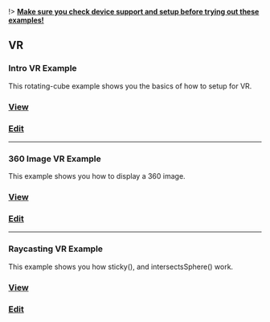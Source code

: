 !> **[Make sure you check device support and setup before trying out these examples!](#device-support)**

## VR

### __Intro VR Example__
This rotating-cube example shows you the basics of how to setup for VR.

### [View](https://editor.p5js.org/stalgiag/present/YsmwJUs83)
### [Edit](https://editor.p5js.org/stalgiag/sketches/YsmwJUs83)

***

### __360 Image VR Example__
This example shows you how to display a 360 image.

### [View](https://editor.p5js.org/stalgiag/present/Rbtq1d2JZ)
### [Edit](https://editor.p5js.org/stalgiag/sketches/Rbtq1d2JZ)

***

### __Raycasting VR Example__
This example shows you how sticky(), and intersectsSphere() work.

### [View](https://editor.p5js.org/stalgiag/present/5nKLHbLC_)
### [Edit](https://editor.p5js.org/stalgiag/sketches/5nKLHbLC_)

<!-- ## ARCore

### __ARCore Example__
This examples shows the Conway's Game Of Life Example By Dan Shiffman in AR. Note this may run slowly on older phones.

### [View](https://editor.p5js.org/stalgiag/present/7hD7oBx3c)
### [Edit](https://editor.p5js.org/stalgiag/sketches/7hD7oBx3c)

## AR Marker

### __AR Marker Example__
This example shows how MARKER-based AR works. Show an image of the p5 patt to your phone and a box will anchor to it.
 -- _COMING SOON!_ -->